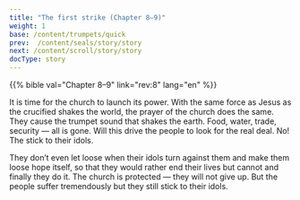 ```yaml
---
title: "The first strike (Chapter 8–9)"
weight: 1
base: /content/trumpets/quick
prev:  /content/seals/story/story
next: /content/scroll/story/story
docType: story
---
```


{{% bible val="Chapter 8–9" link="rev:8" lang="en" %}}

<a name="3037"></a>
It is time for the church to launch its power. With the same force as Jesus as the crucified shakes the world, the prayer of the church does the same. They cause the trumpet sound that shakes the earth. Food, water, trade, security — all is gone. Will this drive the people to look for the real deal. No! The stick to their idols.

They don’t even let loose when their idols turn against them and make them loose hope itself, so that they would rather end their lives but cannot and finally they do it. The church is protected — they will not give up. But the people suffer tremendously but they still stick to their idols.

